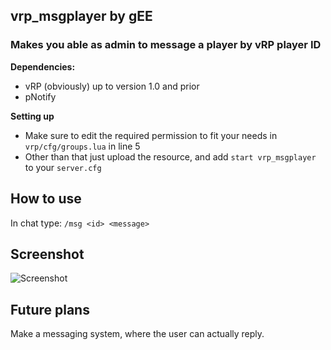 
## vrp_msgplayer by gEE
### Makes you able as admin to message a player by vRP player ID


**Dependencies:**
- vRP (obviously) up to version 1.0 and prior
- pNotify

**Setting up**
- Make sure to edit the required permission to fit your needs in `vrp/cfg/groups.lua` in line 5
- Other than that just upload the resource, and add `start vrp_msgplayer` to your `server.cfg`

## How to use
In chat type: `/msg <id> <message>`

## Screenshot
![Screenshot](https://i.imgur.com/C43xIgI.jpg)

## Future plans
Make a messaging system, where the user can actually reply.
